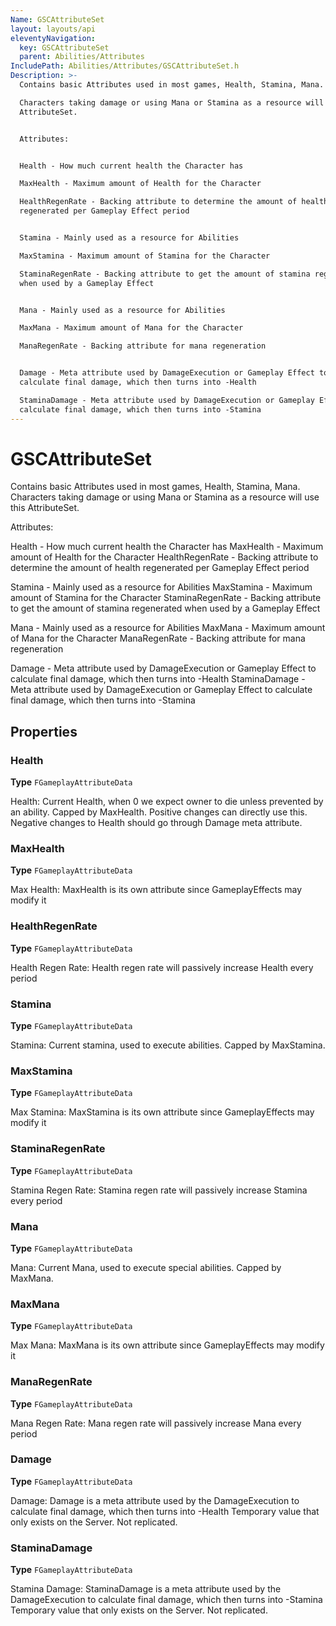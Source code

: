 ```yaml
---
Name: GSCAttributeSet
layout: layouts/api
eleventyNavigation:
  key: GSCAttributeSet
  parent: Abilities/Attributes
IncludePath: Abilities/Attributes/GSCAttributeSet.h
Description: >-
  Contains basic Attributes used in most games, Health, Stamina, Mana.

  Characters taking damage or using Mana or Stamina as a resource will use this
  AttributeSet.


  Attributes:


  Health - How much current health the Character has

  MaxHealth - Maximum amount of Health for the Character

  HealthRegenRate - Backing attribute to determine the amount of health
  regenerated per Gameplay Effect period


  Stamina - Mainly used as a resource for Abilities

  MaxStamina - Maximum amount of Stamina for the Character

  StaminaRegenRate - Backing attribute to get the amount of stamina regenerated
  when used by a Gameplay Effect


  Mana - Mainly used as a resource for Abilities

  MaxMana - Maximum amount of Mana for the Character

  ManaRegenRate - Backing attribute for mana regeneration


  Damage - Meta attribute used by DamageExecution or Gameplay Effect to
  calculate final damage, which then turns into -Health

  StaminaDamage - Meta attribute used by DamageExecution or Gameplay Effect to
  calculate final damage, which then turns into -Stamina
---
```



# GSCAttributeSet

Contains basic Attributes used in most games, Health, Stamina, Mana.
Characters taking damage or using Mana or Stamina as a resource will use this AttributeSet.

Attributes:

Health - How much current health the Character has
MaxHealth - Maximum amount of Health for the Character
HealthRegenRate - Backing attribute to determine the amount of health regenerated per Gameplay Effect period

Stamina - Mainly used as a resource for Abilities
MaxStamina - Maximum amount of Stamina for the Character
StaminaRegenRate - Backing attribute to get the amount of stamina regenerated when used by a Gameplay Effect

Mana - Mainly used as a resource for Abilities
MaxMana - Maximum amount of Mana for the Character
ManaRegenRate - Backing attribute for mana regeneration

Damage - Meta attribute used by DamageExecution or Gameplay Effect to calculate final damage, which then turns into -Health
StaminaDamage - Meta attribute used by DamageExecution or Gameplay Effect to calculate final damage, which then turns into -Stamina

## Properties

### Health

**Type** `FGameplayAttributeData`

Health:
Current Health, when 0 we expect owner to die unless prevented by an ability. Capped by MaxHealth.
Positive changes can directly use this.
Negative changes to Health should go through Damage meta attribute.

### MaxHealth

**Type** `FGameplayAttributeData`

Max Health:
MaxHealth is its own attribute since GameplayEffects may modify it

### HealthRegenRate

**Type** `FGameplayAttributeData`

Health Regen Rate:
Health regen rate will passively increase Health every period

### Stamina

**Type** `FGameplayAttributeData`

Stamina:
Current stamina, used to execute abilities. Capped by MaxStamina.

### MaxStamina

**Type** `FGameplayAttributeData`

Max Stamina:
MaxStamina is its own attribute since GameplayEffects may modify it

### StaminaRegenRate

**Type** `FGameplayAttributeData`

Stamina Regen Rate:
Stamina regen rate will passively increase Stamina every period

### Mana

**Type** `FGameplayAttributeData`

Mana:
Current Mana, used to execute special abilities. Capped by MaxMana.

### MaxMana

**Type** `FGameplayAttributeData`

Max Mana:
MaxMana is its own attribute since GameplayEffects may modify it

### ManaRegenRate

**Type** `FGameplayAttributeData`

Mana Regen Rate:
Mana regen rate will passively increase Mana every period

### Damage

**Type** `FGameplayAttributeData`

Damage:
Damage is a meta attribute used by the DamageExecution to calculate final damage, which then turns into -Health
Temporary value that only exists on the Server. Not replicated.

### StaminaDamage

**Type** `FGameplayAttributeData`

Stamina Damage:
StaminaDamage is a meta attribute used by the DamageExecution to calculate final damage, which then turns into -Stamina
Temporary value that only exists on the Server. Not replicated.
    
